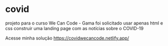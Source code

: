 # covid
projeto para o curso We Can Code - Gama
foi solicitado usar apenas html e css
construir uma landing page com as notícias sobre o COVID-19

Acesse minha solução <https://covidwecancode.netlify.app/>
